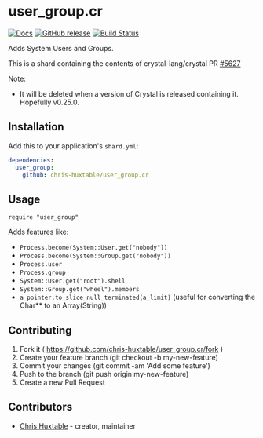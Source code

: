 # user_group.cr
[![Docs](https://img.shields.io/badge/docs-available-brightgreen.svg)](https://chris-huxtable.github.io/user_group.cr/)
[![GitHub release](https://img.shields.io/github/release/chris-huxtable/user_group.cr.svg)](https://github.com/chris-huxtable/user_group.cr/releases)
[![Build Status](https://travis-ci.org/chris-huxtable/user_group.cr.svg?branch=master)](https://travis-ci.org/chris-huxtable/user_group.cr)

Adds System Users and Groups.

This is a shard containing the contents of crystal-lang/crystal PR [#5627](https://github.com/crystal-lang/crystal/pull/5627)

Note:
 - It will be deleted when a version of Crystal is released containing it. Hopefully v0.25.0.


## Installation

Add this to your application's `shard.yml`:

```yaml
dependencies:
  user_group:
    github: chris-huxtable/user_group.cr
```


## Usage

```crystal
require "user_group"
```

Adds features like:
- `Process.become(System::User.get("nobody"))`
- `Process.become(System::Group.get("nobody"))`
- `Process.user`
- `Process.group`
- `System::User.get("root").shell`
- `System::Group.get("wheel").members`
- `a_pointer.to_slice_null_terminated(a_limit)` (useful for converting the Char** to an Array(String))


## Contributing

1. Fork it ( https://github.com/chris-huxtable/user_group.cr/fork )
2. Create your feature branch (git checkout -b my-new-feature)
3. Commit your changes (git commit -am 'Add some feature')
4. Push to the branch (git push origin my-new-feature)
5. Create a new Pull Request


## Contributors

- [Chris Huxtable](https://github.com/chris-huxtable) - creator, maintainer

